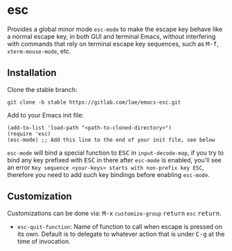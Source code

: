 # esc

Provides a global minor mode `esc-mode` to make the escape key behave
like a normal escape key, in both GUI and terminal Emacs, without
interfering with commands that rely on terminal escape key sequences,
such as <kbd>M-f</kbd>, `xterm-mouse-mode`, etc.

## Installation

Clone the stable branch:

```shell
git clone -b stable https://gitlab.com/lae/emacs-esc.git
```

Add to your Emacs init file:

```elisp
(add-to-list 'load-path "<path-to-cloned-directory>")
(require 'esc)
(esc-mode) ;; Add this line to the end of your init file, see below
```

`esc-mode` will bind a special function to <kbd>ESC</kbd> in
`input-decode-map`, if you try to bind any key prefixed with
<kbd>ESC</kbd> in there after `esc-mode` is enabled, you'll see an
error `Key sequence <your-keys> starts with non-prefix key ESC`,
therefore you need to add such key bindings before enabling
`esc-mode`.

## Customization

Customizations can be done via: <kbd>M-x</kbd> `customize-group`
<kbd>return</kbd> `esc` <kbd>return</kbd>.

 * `esc-quit-function`: Name of function to call when escape is
   pressed on its own. Default is to delegate to whatever action that
   is under <kbd>C-g</kbd> at the time of invocation.
